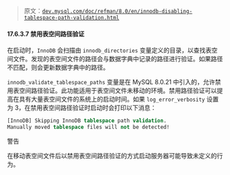 > 原文：[`dev.mysql.com/doc/refman/8.0/en/innodb-disabling-tablespace-path-validation.html`](https://dev.mysql.com/doc/refman/8.0/en/innodb-disabling-tablespace-path-validation.html)

#### 17.6.3.7 禁用表空间路径验证

在启动时，`InnoDB` 会扫描由 `innodb_directories` 变量定义的目录，以查找表空间文件。发现的表空间文件的路径会与数据字典中记录的路径进行验证。如果路径不匹配，则会更新数据字典中的路径。

`innodb_validate_tablespace_paths` 变量是在 MySQL 8.0.21 中引入的，允许禁用表空间路径验证。此功能适用于表空间文件未移动的环境。禁用路径验证可以提高在具有大量表空间文件的系统上的启动时间。如果 `log_error_verbosity` 设置为 3，在禁用表空间路径验证时启动时会打印以下消息：

```sql
[InnoDB] Skipping InnoDB tablespace path validation. 
Manually moved tablespace files will not be detected!
```

警告

在移动表空间文件后以禁用表空间路径验证的方式启动服务器可能导致未定义的行为。
